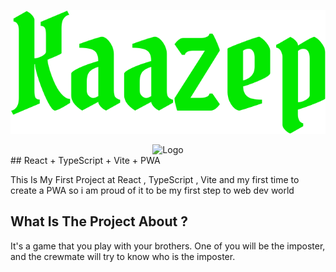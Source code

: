 
![Logo](public/icons/Kaazep.svg)
<div align="center">
  <img src="./icons/Kaazep.svg" alt="Logo" width="200"/>
</div>
## React + TypeScript + Vite + PWA

This Is My First Project at React , TypeScript , Vite and my first time to create a PWA 
so i am proud of it to be my first step to web dev world

## What Is The Project About ?
It's a game that you play with your brothers. One of you will be the imposter, and the crewmate will try to know who is the imposter.
